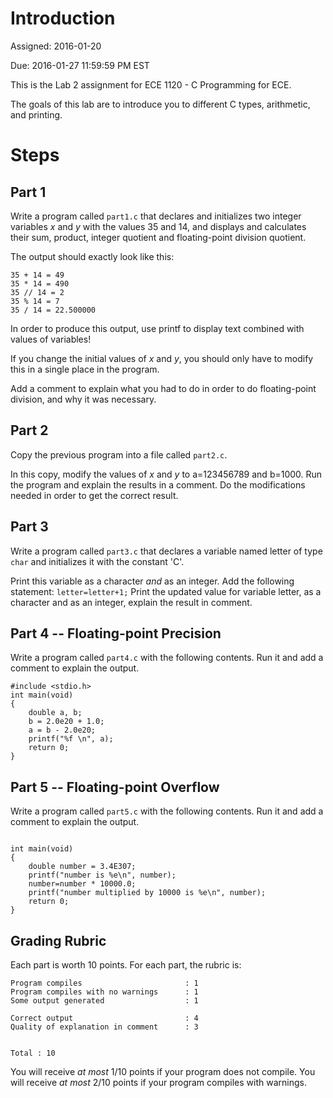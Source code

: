 # Introduction
Assigned: 2016-01-20

Due: 2016-01-27 11:59:59 PM EST

This is the Lab 2 assignment for ECE 1120 - C Programming for ECE.

The goals of this lab are to introduce you to different C types,
arithmetic, and printing.

# Steps

## Part 1

Write a program called `part1.c` that declares and initializes two
integer variables *x* and *y* with the values 35 and 14, and displays
and calculates their sum, product, integer quotient and floating-point
division quotient.


The output should exactly look like this:
```
35 + 14 = 49
35 * 14 = 490
35 // 14 = 2
35 % 14 = 7
35 / 14 = 22.500000
```

In order to produce this output, use printf to display text
combined with values of variables!

If you change the initial values of *x* and *y*, you should only have
to modify this in a single place in the program.

Add a comment to explain what you had to do in order to do
floating-point division, and why it was necessary.

## Part 2

Copy the previous program into a file called `part2.c`. 

In this copy, modify the values of *x* and *y* to a=123456789 and
b=1000. Run the program and explain the results in a comment. Do the
modifications needed in order to get the correct result.

## Part 3

Write a program called `part3.c` that declares a variable named letter
of type `char` and initializes it with the constant 'C'.

Print this variable as a character *and* as an integer.  Add the
following statement: `letter=letter+1;` Print the updated value for
variable letter, as a character and as an integer, explain the result
in comment.

## Part 4 -- Floating-point Precision

Write a program called `part4.c` with the following contents. Run it
and add a comment to explain the output.

```
#include <stdio.h>
int main(void)
{
	double a, b;
	b = 2.0e20 + 1.0;
	a = b - 2.0e20;
	printf("%f \n", a);
	return 0;
}

```

## Part 5 -- Floating-point Overflow

Write a program called `part5.c` with the following contents. Run it
and add a comment to explain the output.

``` #include <stdio.h>

int main(void)
{
	double number = 3.4E307;
	printf("number is %e\n", number);
	number=number * 10000.0;
	printf("number multiplied by 10000 is %e\n", number);
	return 0;
}

```

## Grading Rubric

Each part is worth 10 points.
For each part, the rubric is:


```
Program compiles                       : 1
Program compiles with no warnings      : 1
Some output generated                  : 1

Correct output                         : 4
Quality of explanation in comment      : 3


Total : 10
```

You will receive *at most* 1/10 points if your program does not
compile. You will receive *at most* 2/10 points if your program
compiles with warnings.

